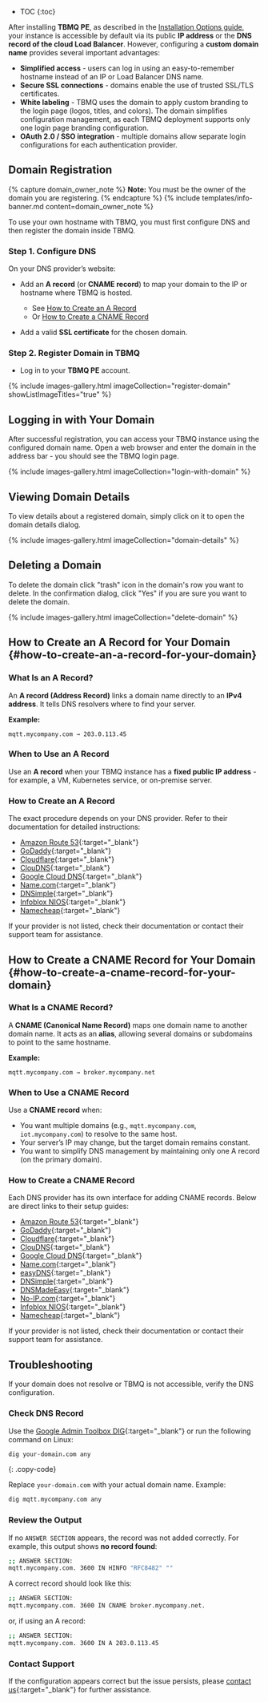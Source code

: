 * TOC
{:toc}

After installing **TBMQ PE**, as described in the [Installation Options guide](/docs/pe/mqtt-broker/install/installation-options/), 
your instance is accessible by default via its public **IP address** or the **DNS record of the cloud Load Balancer**.
However, configuring a **custom domain name** provides several important advantages:

* **Simplified access** - users can log in using an easy-to-remember hostname instead of an IP or Load Balancer DNS name.
* **Secure SSL connections** - domains enable the use of trusted SSL/TLS certificates.
* **White labeling** - TBMQ uses the domain to apply custom branding to the login page (logos, titles, and colors). The domain simplifies configuration management, as each TBMQ deployment supports only one login page branding configuration.
* **OAuth 2.0 / SSO integration** - multiple domains allow separate login configurations for each authentication provider.

## Domain Registration

{% capture domain_owner_note %}
**Note:** You must be the owner of the domain you are registering.
{% endcapture %}
{% include templates/info-banner.md content=domain_owner_note %}

To use your own hostname with TBMQ, you must first configure DNS and then register the domain inside TBMQ.

### Step 1. Configure DNS

On your DNS provider’s website:

* Add an **A record** (or **CNAME record**) to map your domain to the IP or hostname where TBMQ is hosted.

    * See [How to Create an A Record](#how-to-create-an-a-record-for-your-domain)
    * Or [How to Create a CNAME Record](#how-to-create-a-cname-record-for-your-domain)

* Add a valid **SSL certificate** for the chosen domain.

### Step 2. Register Domain in TBMQ

* Log in to your **TBMQ PE** account.

{% include images-gallery.html imageCollection="register-domain" showListImageTitles="true" %}

## Logging in with Your Domain

After successful registration, you can access your TBMQ instance using the configured domain name.
Open a web browser and enter the domain in the address bar - you should see the TBMQ login page.

{% include images-gallery.html imageCollection="login-with-domain" %}

## Viewing Domain Details

To view details about a registered domain, simply click on it to open the domain details dialog.

{% include images-gallery.html imageCollection="domain-details" %}

## Deleting a Domain

To delete the domain click "trash" icon in the domain's row you want to delete. In the confirmation dialog, click "Yes" if you are sure you want to delete the domain.

{% include images-gallery.html imageCollection="delete-domain" %}

## How to Create an A Record for Your Domain {#how-to-create-an-a-record-for-your-domain}

### What Is an A Record?

An **A record (Address Record)** links a domain name directly to an **IPv4 address**.
It tells DNS resolvers where to find your server.

**Example:**

```
mqtt.mycompany.com → 203.0.113.45
```

### When to Use an A Record

Use an **A record** when your TBMQ instance has a **fixed public IP address** - for example, a VM, Kubernetes service, or on-premise server.

### How to Create an A Record

The exact procedure depends on your DNS provider.
Refer to their documentation for detailed instructions:

* [Amazon Route 53](https://docs.aws.amazon.com/Route53/latest/DeveloperGuide/resource-record-sets-values.html){:target="_blank"}
* [GoDaddy](https://www.godaddy.com/help/add-an-a-record-19238){:target="_blank"}
* [Cloudflare](https://developers.cloudflare.com/dns/manage-dns-records/how-to/create-dns-records/){:target="_blank"}
* [ClouDNS](https://www.cloudns.net/wiki/article/10/){:target="_blank"}
* [Google Cloud DNS](https://cloud.google.com/dns/docs/records){:target="_blank"}
* [Name.com](https://www.name.com/support/articles/115004893508-adding-an-a-record){:target="_blank"}
* [DNSimple](https://support.dnsimple.com/articles/manage-a-record/){:target="_blank"}
* [Infoblox NIOS](https://docs.infoblox.com/space/BloxOneDDI/186811892/Creating+A+Record){:target="_blank"}
* [Namecheap](https://www.namecheap.com/support/knowledgebase/article.aspx/434/2237/how-do-i-set-up-host-records-for-a-domain/){:target="_blank"}

If your provider is not listed, check their documentation or contact their support team for assistance.

## How to Create a CNAME Record for Your Domain {#how-to-create-a-cname-record-for-your-domain}

### What Is a CNAME Record?

A **CNAME (Canonical Name Record)** maps one domain name to another domain name.
It acts as an **alias**, allowing several domains or subdomains to point to the same hostname.

**Example:**

```
mqtt.mycompany.com → broker.mycompany.net
```

### When to Use a CNAME Record

Use a **CNAME record** when:

* You want multiple domains (e.g., `mqtt.mycompany.com`, `iot.mycompany.com`) to resolve to the same host.
* Your server’s IP may change, but the target domain remains constant.
* You want to simplify DNS management by maintaining only one A record (on the primary domain).

### How to Create a CNAME Record

Each DNS provider has its own interface for adding CNAME records.
Below are direct links to their setup guides:

* [Amazon Route 53](https://docs.aws.amazon.com/Route53/latest/DeveloperGuide/resource-record-sets-values.html){:target="_blank"}
* [GoDaddy](https://www.godaddy.com/help/add-a-cname-record-19236){:target="_blank"}
* [Cloudflare](https://community.cloudflare.com/t/how-do-i-add-a-cname-record/59){:target="_blank"}
* [ClouDNS](https://www.cloudns.net/wiki/article/13/){:target="_blank"}
* [Google Cloud DNS](https://cloud.google.com/dns/docs/records){:target="_blank"}
* [Name.com](https://www.name.com/support/articles/115004895548-adding-a-cname-record){:target="_blank"}
* [easyDNS](https://kb.easydns.com/knowledge/how-to-make-a-dns-entry/){:target="_blank"}
* [DNSimple](https://support.dnsimple.com/articles/manage-cname-record/#adding-a-cname-record){:target="_blank"}
* [DNSMadeEasy](https://support.dnsmadeeasy.com/hc/en-us/articles/34327195668507-CNAME-Record){:target="_blank"}
* [No-IP.com](https://www.noip.com/support/knowledgebase/how-to-configure-your-no-ip-hostname/){:target="_blank"}
* [Infoblox NIOS](https://docs.infoblox.com/display/BloxOneDDI/Creating+a+CNAME+Record){:target="_blank"}
* [Namecheap](https://www.namecheap.com/support/knowledgebase/article.aspx/9646/2237/how-to-create-a-cname-record-for-your-domain){:target="_blank"}

If your provider is not listed, check their documentation or contact their support team for assistance.

## Troubleshooting

If your domain does not resolve or TBMQ is not accessible, verify the DNS configuration.

### Check DNS Record

Use the [Google Admin Toolbox DIG](https://toolbox.googleapps.com/apps/dig/){:target="_blank"}
or run the following command on Linux:

```bash
dig your-domain.com any
```
{: .copy-code}

Replace `your-domain.com` with your actual domain name.
Example:

```bash
dig mqtt.mycompany.com any
```

### Review the Output

If no `ANSWER SECTION` appears, the record was not added correctly.
For example, this output shows **no record found**:

```bash
;; ANSWER SECTION:
mqtt.mycompany.com. 3600 IN HINFO "RFC8482" ""
```

A correct record should look like this:

```bash
;; ANSWER SECTION:
mqtt.mycompany.com. 3600 IN CNAME broker.mycompany.net.
```

or, if using an A record:

```bash
;; ANSWER SECTION:
mqtt.mycompany.com. 3600 IN A 203.0.113.45
```

### Contact Support

If the configuration appears correct but the issue persists, please [contact us](https://thingsboard.io/docs/pe/mqtt-broker/help/){:target="_blank"} for further assistance.

